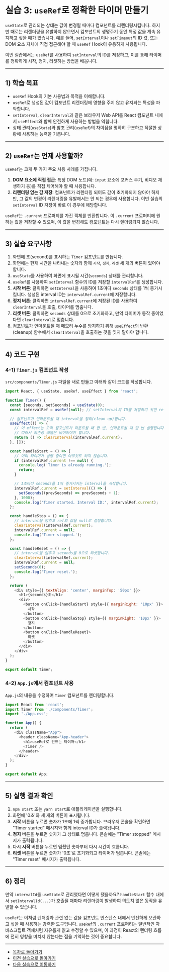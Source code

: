 # 실습 3: `useRef`로 정확한 타이머 만들기

`useState`로 관리되는 상태는 값이 변경될 때마다 컴포넌트를 리렌더링시킵니다. 하지만 때로는 리렌더링을 유발하지 않으면서 컴포넌트의 생명주기 동안 특정 값을 계속 유지하고 싶을 때가 있습니다. 예를 들어, `setInterval`이나 `setTimeout`의 ID 값, 또는 DOM 요소 자체에 직접 접근해야 할 때 `useRef` Hook이 유용하게 사용됩니다.

이번 실습에서는 `useRef`를 사용하여 `setInterval`의 ID를 저장하고, 이를 통해 타이머를 정확하게 시작, 정지, 리셋하는 방법을 배웁니다.

---

## 1) 학습 목표

- `useRef` Hook의 기본 사용법과 목적을 이해합니다.
- `useRef`로 생성된 값이 컴포넌트 리렌더링에 영향을 주지 않고 유지되는 특성을 파악합니다.
- `setInterval`, `clearInterval`과 같은 브라우저 Web API를 React 컴포넌트 내에서 `useEffect`와 함께 안전하게 사용하는 방법을 익힙니다.
- 상태 관리(`useState`)와 참조 관리(`useRef`)의 차이점을 명확히 구분하고 적절한 상황에 사용하는 능력을 기릅니다.

---

## 2) `useRef`는 언제 사용할까?

`useRef`는 크게 두 가지 주요 사용 사례를 가집니다.

1.  **DOM 요소에 직접 접근**: 특정 DOM 노드(예: `input` 요소에 포커스 주기, 비디오 재생하기 등)를 직접 제어해야 할 때 사용합니다.
2.  **리렌더링 없는 값 저장**: 컴포넌트가 리렌더링 되어도 값이 초기화되지 않아야 하지만, 그 값의 변경이 리렌더링을 유발해서는 안 되는 경우에 사용합니다. 이번 실습의 `setInterval` ID 저장이 바로 이 경우에 해당합니다.

`useRef`는 `.current` 프로퍼티를 가진 객체를 반환합니다. 이 `.current` 프로퍼티에 원하는 값을 저장할 수 있으며, 이 값을 변경해도 컴포넌트는 다시 렌더링되지 않습니다.

---

## 3) 실습 요구사항

1.  화면에 초(second)를 표시하는 `Timer` 컴포넌트를 만듭니다.
2.  화면에는 현재 시간을 나타내는 숫자와 함께 `시작`, `정지`, `리셋` 세 개의 버튼이 있어야 합니다.
3.  `useState`를 사용하여 화면에 표시될 시간(`seconds`) 상태를 관리합니다.
4.  `useRef`를 사용하여 `setInterval` 함수의 ID를 저장할 `intervalRef`를 생성합니다.
5.  **시작 버튼**: 클릭하면 `setInterval`을 사용하여 1초마다 `seconds` 상태를 1씩 증가시킵니다. 생성된 interval ID는 `intervalRef.current`에 저장합니다.
6.  **정지 버튼**: 클릭하면 `intervalRef.current`에 저장된 ID를 사용하여 `clearInterval`을 호출, 타이머를 멈춥니다.
7.  **리셋 버튼**: 클릭하면 `seconds` 상태를 0으로 초기화하고, 만약 타이머가 동작 중이었다면 `clearInterval`로 멈춥니다.
8.  컴포넌트가 언마운트될 때 메모리 누수를 방지하기 위해 `useEffect`의 반환(cleanup) 함수에서 `clearInterval`을 호출하는 것을 잊지 말아야 합니다.

---

## 4) 코드 구현

### 4-1) `Timer.js` 컴포넌트 작성

`src/components/Timer.js` 파일을 새로 만들고 아래와 같이 코드를 작성합니다.

```javascript
import React, { useState, useRef, useEffect } from 'react';

function Timer() {
  const [seconds, setSeconds] = useState(0);
  const intervalRef = useRef(null); // setInterval의 ID를 저장하기 위한 ref

  // 컴포넌트가 언마운트될 때 interval을 정리(clean up)합니다.
  useEffect(() => {
    // 이 effect는 오직 컴포넌트가 마운트될 때 한 번, 언마운트될 때 한 번 실행됩니다.
    // 따라서 의존성 배열은 비어있어야 합니다.
    return () => clearInterval(intervalRef.current);
  }, []);

  const handleStart = () => {
    // 이미 타이머가 실행 중이면 아무것도 하지 않습니다.
    if (intervalRef.current !== null) {
      console.log('Timer is already running.');
      return;
    }

    // 1초마다 seconds를 1씩 증가시키는 interval을 시작합니다.
    intervalRef.current = setInterval(() => {
      setSeconds((prevSeconds) => prevSeconds + 1);
    }, 1000);
    console.log('Timer started. Interval ID:', intervalRef.current);
  };

  const handleStop = () => {
    // interval을 멈추고 ref의 값을 null로 설정합니다.
    clearInterval(intervalRef.current);
    intervalRef.current = null;
    console.log('Timer stopped.');
  };

  const handleReset = () => {
    // interval을 멈추고 seconds를 0으로 리셋합니다.
    clearInterval(intervalRef.current);
    intervalRef.current = null;
    setSeconds(0);
    console.log('Timer reset.');
  };

  return (
    <div style={{ textAlign: 'center', marginTop: '50px' }}>
      <h1>{seconds}초</h1>
      <div>
        <button onClick={handleStart} style={{ marginRight: '10px' }}>
          시작
        </button>
        <button onClick={handleStop} style={{ marginRight: '10px' }}>
          정지
        </button>
        <button onClick={handleReset}>
          리셋
        </button>
      </div>
    </div>
  );
}

export default Timer;
```

### 4-2) `App.js`에서 컴포넌트 사용

`App.js`의 내용을 수정하여 `Timer` 컴포넌트를 렌더링합니다.

```javascript
import React from 'react';
import Timer from './components/Timer';
import './App.css';

function App() {
  return (
    <div className="App">
      <header className="App-header">
        <h1>useRef로 만드는 타이머</h1>
        <Timer />
      </header>
    </div>
  );
}

export default App;
```

---

## 5) 실행 결과 확인

1.  `npm start` 또는 `yarn start`로 애플리케이션을 실행합니다.
2.  화면에 '0초'와 세 개의 버튼이 표시됩니다.
3.  **시작** 버튼을 누르면 숫자가 1초에 1씩 증가합니다. 브라우저 콘솔을 확인하면 "Timer started" 메시지와 함께 interval ID가 출력됩니다.
4.  **정지** 버튼을 누르면 숫자가 그 상태로 멈춥니다. 콘솔에는 "Timer stopped" 메시지가 출력됩니다.
5.  다시 **시작** 버튼을 누르면 멈췄던 숫자부터 다시 시간이 흐릅니다.
6.  **리셋** 버튼을 누르면 숫자가 '0초'로 초기화되고 타이머가 멈춥니다. 콘솔에는 "Timer reset" 메시지가 출력됩니다.

---

## 6) 정리

만약 `intervalId`를 `useState`로 관리했다면 어떻게 됐을까요? `handleStart` 함수 내에서 `setIntervalId(...)`가 호출될 때마다 리렌더링이 발생하여 의도치 않은 동작을 유발할 수 있습니다.

`useRef`는 이처럼 렌더링과 관련 없는 값을 컴포넌트 인스턴스 내에서 안전하게 보관하고 싶을 때 사용하는 강력한 도구입니다. `useRef`의 `.current` 프로퍼티는 일반적인 자바스크립트 객체처럼 자유롭게 읽고 수정할 수 있으며, 이 과정이 React의 렌더링 흐름에 전혀 영향을 미치지 않는다는 점을 기억하는 것이 중요합니다.

---

- [목차로 돌아가기](../README.md)
- [이전 실습으로 돌아가기](./Lab2-Theme-Switcher.md)
- [다음 실습으로 이동하기](./Lab4-Blog-with-MSW.md) 